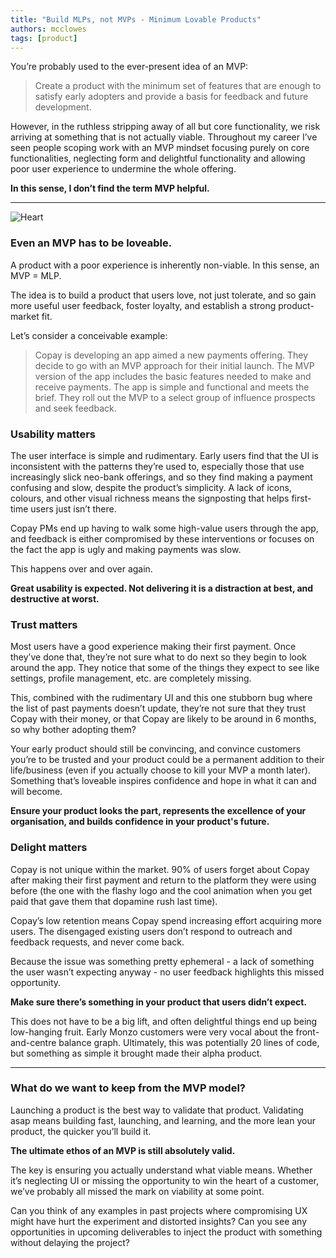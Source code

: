```yaml
---
title: "Build MLPs, not MVPs - Minimum Lovable Products"
authors: mcclowes
tags: [product]
---
```


You’re probably used to the ever-present idea of an MVP:

> Create a product with the minimum set of features that are enough to satisfy early adopters and provide a basis for feedback and future development.

<!--truncate-->

However, in the ruthless stripping away of all but core functionality, we risk arriving at something that is not actually viable. Throughout my career I’ve seen people scoping work with an MVP mindset focusing purely on core functionalities, neglecting form and delightful functionality and allowing poor user experience to undermine the whole offering. 

**In this sense, I don’t find the term MVP helpful.**

---

![Heart](/img/posts/tiles-heart.png)

### Even an MVP has to be loveable.

A product with a poor experience is inherently non-viable. In this sense, an MVP = MLP.

The idea is to build a product that users love, not just tolerate, and so gain more useful user feedback, foster loyalty, and establish a strong product-market fit.

Let’s consider a conceivable example:

> Copay is developing an app aimed a new payments offering. They decide to go with an MVP approach for their initial launch. The MVP version of the app includes the basic features needed to make and receive payments. The app is simple and functional and meets the brief. They roll out the MVP to a select group of influence prospects and seek feedback.

### Usability matters

The user interface is simple and rudimentary. Early users find that the UI is inconsistent with the patterns they’re used to, especially those that use increasingly slick neo-bank offerings, and so they find making a payment confusing and slow, despite the product’s simplicity. A lack of icons, colours, and other visual richness means the signposting that helps first-time users just isn’t there. 

Copay PMs end up having to walk some high-value users through the app, and feedback is either compromised by these interventions or focuses on the fact the app is ugly and making payments was slow.

This happens over and over again. 

**Great usability is expected. Not delivering it is a distraction at best, and destructive at worst.**

### Trust matters

Most users have a good experience making their first payment. Once they’ve done that, they’re not sure what to do next so they begin to look around the app. They notice that some of the things they expect to see like settings, profile management, etc. are completely missing. 

This, combined with the rudimentary UI and this one stubborn bug where the list of past payments doesn’t update, they’re not sure that they trust Copay with their money, or that Copay are likely to be around in 6 months, so why bother adopting them?

Your early product should still be convincing, and convince customers you’re to be trusted and your product could be a permanent addition to their life/business (even if you actually choose to kill your MVP a month later). Something that’s loveable inspires confidence and hope in what it can and will become.

**Ensure your product looks the part, represents the excellence of your organisation, and builds confidence in your product's future.**

### Delight matters

Copay is not unique within the market. 90% of users forget about Copay after making their first payment and return to the platform they were using before (the one with the flashy logo and the cool animation when you get paid that gave them that dopamine rush last time).

Copay’s low retention means Copay spend increasing effort acquiring more users. The disengaged existing users don’t respond to outreach and feedback requests, and never come back.

Because the issue was something pretty ephemeral - a lack of something the user wasn’t expecting anyway - no user feedback highlights this missed opportunity.

**Make sure there’s something in your product that users didn’t expect.**

This does not have to be a big lift, and often delightful things end up being low-hanging fruit. Early Monzo customers were very vocal about the front-and-centre balance graph. Ultimately, this was potentially 20 lines of code, but something as simple it brought made their alpha product.

---

### What do we want to keep from the MVP model?

Launching a product is the best way to validate that product. Validating asap means building fast, launching, and learning, and the more lean your product, the quicker you’ll build it.

**The ultimate ethos of an MVP is still absolutely valid.**

The key is ensuring you actually understand what viable means. Whether it’s neglecting UI or missing the opportunity to win the heart of a customer, we’ve probably all missed the mark on viability at some point.

Can you think of any examples in past projects where compromising UX might have hurt the experiment and distorted insights? Can you see any opportunities in upcoming deliverables to inject the product with something without delaying the project?